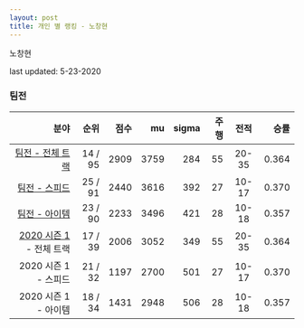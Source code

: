```yaml
---
layout: post
title: 개인 별 랭킹 - 노창현
---
```


노창현

last updated: 5-23-2020


### 팀전

| 분야 | 순위 | 점수 | mu | sigma | 주행 | 전적 | 승률 |
|---:|---:|---:|---:|---:|---:|:---:|---:|
| [팀전 - 전체 트랙](../team-full) | 14 / 95 | 2909 | 3759 | 284 | 55 | 20-35 | 0.364 |
| [팀전 - 스피드](../team-speed) | 25 / 91 | 2440 | 3616 | 392 | 27 | 10-17 | 0.370 |
| [팀전 - 아이템](../team-item) | 23 / 90 | 2233 | 3496 | 421 | 28 | 10-18 | 0.357 |
| [2020 시즌 1](../teams-t2020_1) - 전체 트랙 | 17 / 39 | 2006 | 3052 | 349 | 55 | 20-35 | 0.364 |
| 2020 시즌 1 - 스피드 | 21 / 32 | 1197 | 2700 | 501 | 27 | 10-17 | 0.370 |
| 2020 시즌 1 - 아이템 | 18 / 34 | 1431 | 2948 | 506 | 28 | 10-18 | 0.357 |
